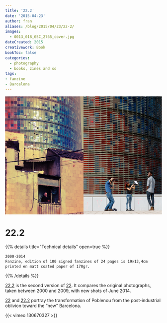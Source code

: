 ```yaml
---
title: '22.2'
date: '2015-04-23'
author: fran
aliases: /blog/2015/04/23/22-2/
images:
  - 0013_018_GSC_2765_cover.jpg
dateCreated: 2015
creativework: Book
bookToc: false
categories:
  - photography
  - books, zines and so
tags:
- fanzine 
- Barcelona
---
```

![0013_018_GSC_2765_cover.jpg](0013_018_GSC_2765_cover.jpg)
# 22.2
{{% details title="Technical details" open=true %}}
````
2000-2014
Fanzine, edition of 100 signed fanzines of 24 pages is 19×13,4cm printed en matt coated paper of 170gr.
````
{{% /details %}}

[22.2](/blog/2015/04/23/22-2/) is the second version of [22](/blog/2010/01/14/22/). It compares the original
photographs, taken between 2000 and 2009, with new shots of June 2014.

[22](/blog/2010/01/14/22/) and [22.2](/blog/2015/04/23/22-2/) portray the transformation of Poblenou from the
post-industrial oblivion toward the “new” Barcelona.

{{< vimeo 130670327 >}}

